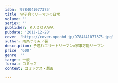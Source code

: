 ```yaml
---
isbn: '9784041077375'
title: Ｗ子育てリーマンの日常
volume: ''
series: ''
publisher: ＫＡＤＯＡＷＡ
pubdate: '2018-12-28'
cover: 'https://cover.openbd.jp/9784041077375.jpg'
author: 南条つぐみ／著
description: 子連れエリートリーマン×家事万能リーマン
price: '600'
genre: ''
target: 一般
format: コミック
content: コミックス・劇画

---
```


